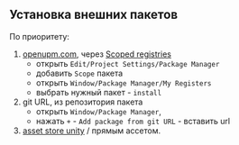 ## Установка внешних пакетов

По приоритету:

1. [openupm.com](https://openupm.com/), через [Scoped registries](https://docs.unity3d.com/2022.3/Documentation/Manual/upm-scoped.html)
    - открыть `Edit/Project Settings/Package Manager`
    - добавить `Scope` пакета
    - открыть `Window/Package Manager/My Registers`
    - выбрать нужный пакет - `install`
2. git URL, из репозитория пакета
    - открыть `Window/Package Manager`,
    - нажать `+` - `Add package from git URL` - вставить url
3. [asset store unity](https://assetstore.unity.com/) / прямым ассетом.
